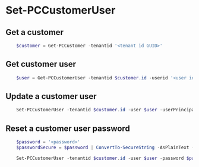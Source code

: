 # Set-PCCustomerUser #

## Get a customer ##

```powershell
    $customer = Get-PCCustomer -tenantid '<tenant id GUID>'
```

## Get customer user ##

```powershell
    $user = Get-PCCustomerUser -tenantid $customer.id -userid '<user id>'
```

## Update a customer user ##

```powershell
    Set-PCCustomerUser -tenantid $customer.id -user $user -userPrincipalName '<new UPN>'
```

## Reset a customer user password ##

```powershell
    $password = '<password>'
    $passwordSecure = $password | ConvertTo-SecureString -AsPlainText -Force

    Set-PCCustomerUser -tenantid $customer.id -user $user -password $passwordSecure -forceChangePassword $true/$false
```
